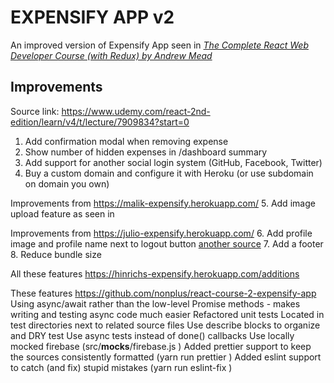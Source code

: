 # EXPENSIFY APP v2
An improved version of Expensify App seen in *[The Complete React Web Developer Course (with Redux) by Andrew Mead](https://www.udemy.com/react-2nd-edition/)*

## Improvements
Source link: https://www.udemy.com/react-2nd-edition/learn/v4/t/lecture/7909834?start=0

1. Add confirmation modal when removing expense
2. Show number of hidden expenses in /dashboard summary
3. Add support for another social login system (GitHub, Facebook, Twitter)
4. Buy a custom domain and configure it with Heroku (or use subdomain on domain you own)

Improvements from https://malik-expensify.herokuapp.com/
5. Add image upload feature as seen in 

Improvements from https://julio-expensify.herokuapp.com/ 
6. Add profile image and profile name next to logout button [another source](https://xuanah-expensify.herokuapp.com) 
7. Add a footer
8. Reduce bundle size

All these features https://hinrichs-expensify.herokuapp.com/additions 

These features
https://github.com/nonplus/react-course-2-expensify-app
Using async/await rather than the low-level Promise methods - makes writing and testing async code much easier
Refactored unit tests
Located in test  directories next to related source files
Use describe  blocks to organize and DRY test 
Use async  tests instead of done() callbacks
Use locally mocked firebase (src/__mocks__/firebase.js )
Added prettier support to keep the sources consistently formatted (yarn run prettier )
Added eslint support to catch (and fix) stupid mistakes (yarn run eslint-fix )
